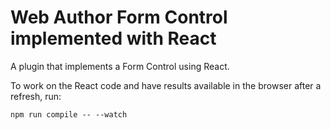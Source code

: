 Web Author Form Control implemented with React
==============================================

A plugin that implements a Form Control using React.


To work on the React code and have results available in the browser after a refresh, run:
```
npm run compile -- --watch
```
